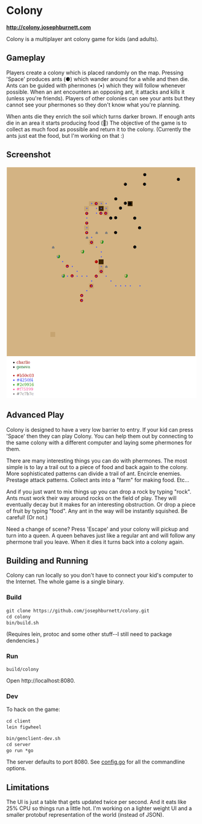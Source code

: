 # Colony

**http://colony.josephburnett.com**

Colony is a multiplayer ant colony game for kids (and adults). 

## Gameplay

Players create a colony which is placed randomly on the map. Pressing 'Space' produces ants (⚈) which wander around for a while and then die. Ants can be guided with phermones (•) which they will follow whenever possible. When an ant encounters an opposing ant, it attacks and kills it (unless you're friends). Players of other colonies can see your ants but they cannot see your phermones so they don't know what you're planning.

When ants die they enrich the soil which turns darker brown. If enough ants die in an area it starts producing food (🍎) The objective of the game is to collect as much food as possible and return it to the colony. (Currently the ants just eat the food, but I'm working on that :)

## Screenshot

![Screenshot of Colony Game](colony.png)

## Advanced Play

Colony is designed to have a very low barrier to entry. If your kid can press 'Space' then they can play Colony. You can help them out by connecting to the same colony with a different computer and laying some phermones for them.

There are many interesting things you can do with phermones. The most simple is to lay a trail out to a piece of food and back again to the colony. More sophisticated patterns can divide a trail of ant. Encircle enemies. Prestage attack patterns. Collect ants into a "farm" for making food. Etc...

And if you just want to mix things up you can drop a rock by typing "rock". Ants must work their way around rocks on the field of play. They will eventually decay but it makes for an interesting obstruction. Or drop a piece of fruit by typing "food". Any ant in the way will be instantly squished. Be careful! (Or not.)

Need a change of scene? Press 'Escape' and your colony will pickup and turn into a queen. A queen behaves just like a regular ant and will follow any phermone trail you leave. When it dies it turns back into a colony again.

## Building and Running

Colony can run locally so you don't have to connect your kid's computer to the Internet. The whole game is a single binary.

### Build 

```shell
git clone https://github.com/josephburnett/colony.git
cd colony
bin/build.sh
```

(Requires lein, protoc and some other stuff--I still need to package dendencies.)

### Run

```shell
build/colony
```

Open http://localhost:8080.

### Dev

To hack on the game:
```shell
cd client
lein figwheel
```
```shell
bin/genclient-dev.sh
cd server
go run *go
```

The server defaults to port 8080. See [config.go](https://github.com/josephburnett/colony/blob/master/server/lib/config.go) for all the commandline options.

## Limitations

The UI is just a table that gets updated twice per second. And it eats like 25% CPU so things run a little hot. I'm working on a lighter weight UI and a smaller protobuf representation of the world (instead of JSON).
